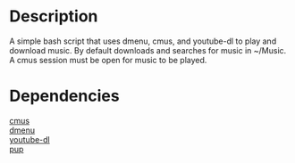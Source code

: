 # Description
A simple bash script that uses dmenu, cmus, and youtube-dl to play and download music. By default downloads and searches for music in ~/Music. A cmus session must be open for music to be played.

# Dependencies
[cmus](https://github.com/cmus/cmus) <br/>
[dmenu](https://tools.suckless.org/dmenu/) <br/>
[youtube-dl]( https://github.com/ytdl-org/youtube-dl/) <br/>
[pup](https://github.com/EricChiang/pup)

